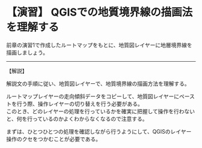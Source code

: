 # 【演習】 QGISでの地質境界線の描画法を理解する

前章の演習1で作成したルートマップをもとに、地質図レイヤーに地層境界線を描画しましょう。  

***  

【解説】  

解説文の手順に従い、地質図レイヤーで、地質境界線の描画方法を理解する。

ルートマップレイヤーの走向傾斜データをコピーして、地質図レイヤーにペーストを行う際、操作レイヤーの切り替えを行う必要がある。  
このとき、どのレイヤーの処理を行っているかを確実に把握して操作を行わないと、何を行っているのかよくわからなくなるので注意する。  

まずは、ひとつひとつの処理を確認しながら行うようにして、QGISのレイヤー操作のクセをつかむことが必要である。  
